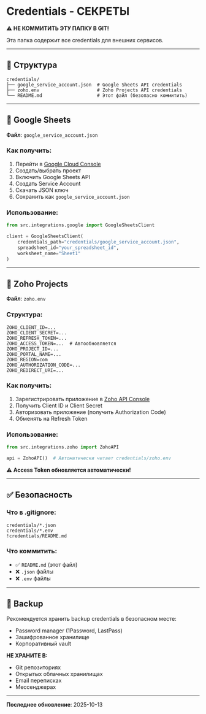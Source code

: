# Credentials - СЕКРЕТЫ

⚠️ **НЕ КОММИТИТЬ ЭТУ ПАПКУ В GIT!**

Эта папка содержит все credentials для внешних сервисов.

---

## 📁 Структура

```
credentials/
├── google_service_account.json  # Google Sheets API credentials
├── zoho.env                     # Zoho Projects API credentials
└── README.md                    # Этот файл (безопасно коммитить)
```

---

## 🔐 Google Sheets

**Файл**: `google_service_account.json`

### Как получить:
1. Перейти в [Google Cloud Console](https://console.cloud.google.com/)
2. Создать/выбрать проект
3. Включить Google Sheets API
4. Создать Service Account
5. Скачать JSON ключ
6. Сохранить как `google_service_account.json`

### Использование:
```python
from src.integrations.google import GoogleSheetsClient

client = GoogleSheetsClient(
    credentials_path="credentials/google_service_account.json",
    spreadsheet_id="your_spreadsheet_id",
    worksheet_name="Sheet1"
)
```

---

## 🔐 Zoho Projects

**Файл**: `zoho.env`

### Структура:
```env
ZOHO_CLIENT_ID=...
ZOHO_CLIENT_SECRET=...
ZOHO_REFRESH_TOKEN=...
ZOHO_ACCESS_TOKEN=...  # Автообновляется
ZOHO_PROJECT_ID=...
ZOHO_PORTAL_NAME=...
ZOHO_REGION=com
ZOHO_AUTHORIZATION_CODE=...
ZOHO_REDIRECT_URI=...
```

### Как получить:
1. Зарегистрировать приложение в [Zoho API Console](https://api-console.zoho.com/)
2. Получить Client ID и Client Secret
3. Авторизовать приложение (получить Authorization Code)
4. Обменять на Refresh Token

### Использование:
```python
from src.integrations.zoho import ZohoAPI

api = ZohoAPI()  # Автоматически читает credentials/zoho.env
```

⚠️ **Access Token обновляется автоматически!**

---

## ✅ Безопасность

### Что в .gitignore:
```gitignore
credentials/*.json
credentials/*.env
!credentials/README.md
```

### Что коммитить:
- ✅ `README.md` (этот файл)
- ❌ `.json` файлы
- ❌ `.env` файлы

---

## 📝 Backup

Рекомендуется хранить backup credentials в безопасном месте:
- Password manager (1Password, LastPass)
- Зашифрованное хранилище
- Корпоративный vault

**НЕ ХРАНИТЕ В:**
- Git репозиториях
- Открытых облачных хранилищах
- Email переписках
- Мессенджерах

---

**Последнее обновление**: 2025-10-13

